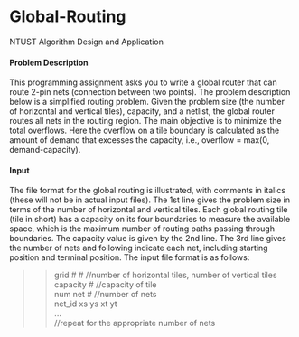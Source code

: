 # Global-Routing
NTUST Algorithm Design and Application

#### Problem Description
This programming assignment asks you to write a global router that can route 2-pin nets (connection between two points). The problem description below is a simplified routing problem. Given the problem size (the number of horizontal and vertical tiles), capacity, and a netlist, the global router routes all nets in the routing region. The main objective is to minimize the total overflows. Here the overflow on a tile boundary is calculated as the amount of demand that excesses the capacity, i.e., overflow = max(0, demand-capacity).

#### Input
The file format for the global routing is illustrated, with comments in italics (these will not be in actual input files). The 1st line gives the problem size in terms of the number of horizontal and vertical tiles. Each global routing tile (tile in short) has a capacity on its four boundaries to measure the available space, which is the maximum number of routing paths passing through boundaries. The capacity value is given by the 2nd line. The 3rd line gives the number of nets and following indicate each net, including starting position and terminal position. The input file format is as follows:  

>> grid # # //number of horizontal tiles, number of vertical tiles  
>> capacity # //capacity of tile  
>> num net # //number of nets  
>> net_id xs ys xt yt  
>> ...  
>> //repeat for the appropriate number of nets  
